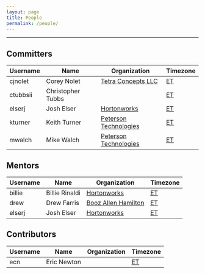 ```yaml
---
layout: page
title: People
permalink: /people/
---
```


---

## Committers

| Username | Name              | Organization                | Timezone |
-----------|-------------------|-----------------------------|----------|
| cjnolet  | Corey Nolet       | [Tetra Concepts LLC][tc]    | [ET][et] |
| ctubbsii | Christopher Tubbs |                             | [ET][et] |
| elserj   | Josh Elser        | [Hortonworks][hw]           | [ET][et] |
| kturner  | Keith Turner      | [Peterson Technologies][pt] | [ET][et] |
| mwalch   | Mike Walch        | [Peterson Technologies][pt] | [ET][et] |

## Mentors

| Username | Name              | Organization                | Timezone |
-----------|-------------------|-----------------------------|----------|
| billie   | Billie Rinaldi    | [Hortonworks][hw]           | [ET][et] |
| drew     | Drew Farris       | [Booz Allen Hamilton][bah]  | [ET][et] |
| elserj   | Josh Elser        | [Hortonworks][hw]           | [ET][et] |

## Contributors

| Username | Name              | Organization                | Timezone |
-----------|-------------------|-----------------------------|----------|
| ecn      | Eric Newton       |                             | [ET][et] |

[tc]: http://www.tetraconcepts.com/
[hw]: http://hortonworks.com/
[pt]: http://www.ptech-llc.com/
[et]: http://www.timeanddate.com/time/zones/et
[bah]: http://www.boozallen.com/
